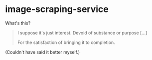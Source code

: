 # image-scraping-service

What's this?

> I suppose it's just interest. Devoid of substance or purpose [...]
>
> For the satisfaction of bringing it to completion.

(Couldn't have said it better myself.)
